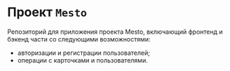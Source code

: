 # Проект `Mesto`

Репозиторий для приложения проекта Mesto, включающий фронтенд и бэкенд части со следующими возможностями: 

- авторизации и регистрации пользователей;
- операции с карточками и пользователями. 
